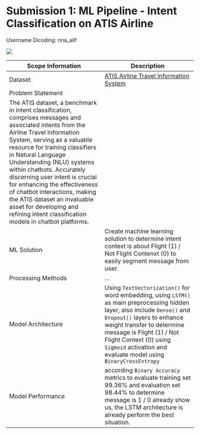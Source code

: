 # Submission 1: ML Pipeline - Intent Classification on ATIS Airline

Username Dicoding: nna_alif

![](https://miro.medium.com/v2/resize:fit:1400/1*Xe8qYW2BdcWc1U5PRCgoXw.png)


| Scope Information | Description |
| --- | --- |
| Dataset | [ATIS Airline Travel Information System](https://www.kaggle.com/datasets/hassanamin/atis-airlinetravelinformationsystem/data?select=atis_intents.csv) |
| Problem Statement | 
The ATIS dataset, a benchmark in intent classification, comprises messages and associated intents from the Airline Travel Information System, serving as a valuable resource for training classifiers in Natural Language Understanding (NLU) systems within chatbots. Accurately discerning user intent is crucial for enhancing the effectiveness of chatbot interactions, making the ATIS dataset an invaluable asset for developing and refining intent classification models in chatbot platforms. |
| ML Solution | Create machine learning solution to determine intent context is about Flight (1) / Not Flight Contenxt (0) to easily segment message from user. |
| Processing Methods | ... |
| Model Architecture | Using `TextVectorization()` for word embedding, using `LSTM()` as main preprocessing hidden layer, also include `Dense()` and `Dropout()` layers to enhance weight transfer to determine message is Flight (1) / Not Flight Context (0) using `Sigmoid` activation and evaluate model using `BinaryCrossEntropy`|
| Model Performance | according `Binary Accuracy` metrics to evaluate training set 99.36% and evaluation set 98.44% to determine message is 1 / 0 already show us, the LSTM architecture is already perform the best situation. |